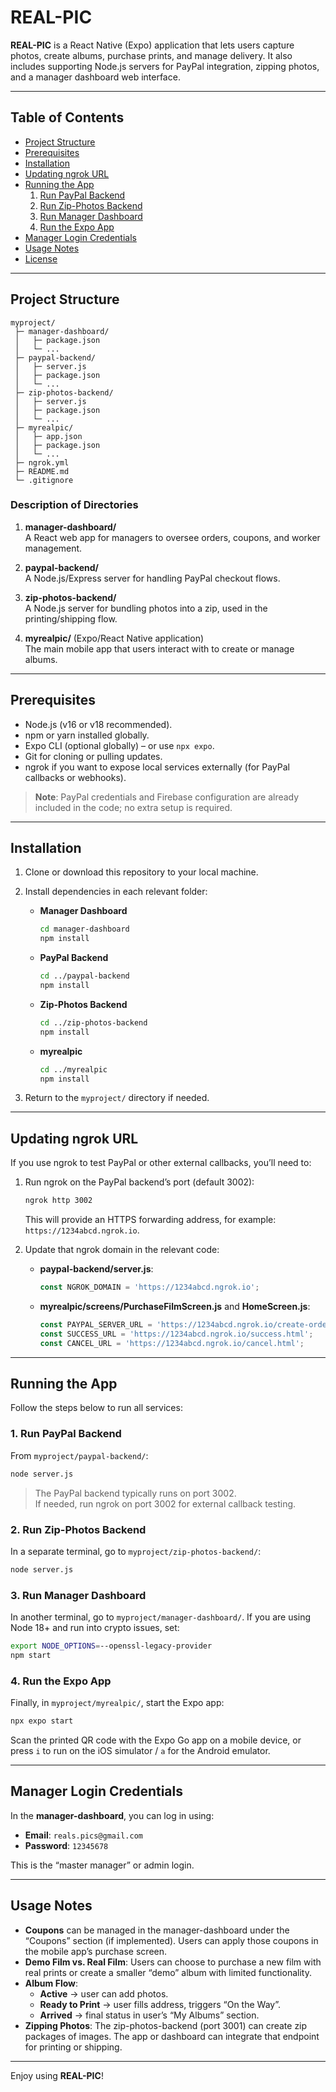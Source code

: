 
# REAL-PIC

**REAL-PIC** is a React Native (Expo) application that lets users capture photos, create albums, purchase prints, and manage delivery. It also includes supporting Node.js servers for PayPal integration, zipping photos, and a manager dashboard web interface.

---

## Table of Contents

- [Project Structure](#project-structure)
- [Prerequisites](#prerequisites)
- [Installation](#installation)
- [Updating ngrok URL](#updating-ngrok-url)
- [Running the App](#running-the-app)
  1. [Run PayPal Backend](#1-run-paypal-backend)
  2. [Run Zip-Photos Backend](#2-run-zip-photos-backend)
  3. [Run Manager Dashboard](#3-run-manager-dashboard)
  4. [Run the Expo App](#4-run-the-expo-app)
- [Manager Login Credentials](#manager-login-credentials)
- [Usage Notes](#usage-notes)
- [License](#license)

---

## Project Structure

```plaintext
myproject/
 ├─ manager-dashboard/
 │   ├─ package.json
 │   └─ ...
 ├─ paypal-backend/
 │   ├─ server.js
 │   ├─ package.json
 │   └─ ...
 ├─ zip-photos-backend/
 │   ├─ server.js
 │   ├─ package.json
 │   └─ ...
 ├─ myrealpic/
 │   ├─ app.json
 │   ├─ package.json
 │   └─ ...
 ├─ ngrok.yml
 ├─ README.md
 └─ .gitignore
```

### Description of Directories

1. **manager-dashboard/**  
   A React web app for managers to oversee orders, coupons, and worker management.

2. **paypal-backend/**  
   A Node.js/Express server for handling PayPal checkout flows.

3. **zip-photos-backend/**  
   A Node.js server for bundling photos into a zip, used in the printing/shipping flow.

4. **myrealpic/** (Expo/React Native application)  
   The main mobile app that users interact with to create or manage albums.

---

## Prerequisites

- Node.js (v16 or v18 recommended).
- npm or yarn installed globally.
- Expo CLI (optional globally) – or use `npx expo`.
- Git for cloning or pulling updates.
- ngrok if you want to expose local services externally (for PayPal callbacks or webhooks).

> **Note**: PayPal credentials and Firebase configuration are already included in the code; no extra setup is required.

---

## Installation

1. Clone or download this repository to your local machine.
2. Install dependencies in each relevant folder:

   - **Manager Dashboard**
     ```bash
     cd manager-dashboard
     npm install
     ```

   - **PayPal Backend**
     ```bash
     cd ../paypal-backend
     npm install
     ```

   - **Zip-Photos Backend**
     ```bash
     cd ../zip-photos-backend
     npm install
     ```

   - **myrealpic**
     ```bash
     cd ../myrealpic
     npm install
     ```

3. Return to the `myproject/` directory if needed.

---

## Updating ngrok URL

If you use ngrok to test PayPal or other external callbacks, you’ll need to:

1. Run ngrok on the PayPal backend’s port (default 3002):

   ```bash
   ngrok http 3002
   ```

   This will provide an HTTPS forwarding address, for example: `https://1234abcd.ngrok.io`.

2. Update that ngrok domain in the relevant code:

   - **paypal-backend/server.js**:
     ```javascript
     const NGROK_DOMAIN = 'https://1234abcd.ngrok.io';
     ```

   - **myrealpic/screens/PurchaseFilmScreen.js** and **HomeScreen.js**:
     ```javascript
     const PAYPAL_SERVER_URL = 'https://1234abcd.ngrok.io/create-order';
     const SUCCESS_URL = 'https://1234abcd.ngrok.io/success.html';
     const CANCEL_URL = 'https://1234abcd.ngrok.io/cancel.html';
     ```

---

## Running the App

Follow the steps below to run all services:

### 1. Run PayPal Backend

From `myproject/paypal-backend/`:

```bash
node server.js
```

> The PayPal backend typically runs on port 3002.  
> If needed, run ngrok on port 3002 for external callback testing.

### 2. Run Zip-Photos Backend

In a separate terminal, go to `myproject/zip-photos-backend/`:

```bash
node server.js
```

### 3. Run Manager Dashboard

In another terminal, go to `myproject/manager-dashboard/`. If you are using Node 18+ and run into crypto issues, set:

```bash
export NODE_OPTIONS=--openssl-legacy-provider
npm start
```

### 4. Run the Expo App

Finally, in `myproject/myrealpic/`, start the Expo app:

```bash
npx expo start
```

Scan the printed QR code with the Expo Go app on a mobile device, or press `i` to run on the iOS simulator / `a` for the Android emulator.

---

## Manager Login Credentials

In the **manager-dashboard**, you can log in using:

- **Email**: `reals.pics@gmail.com`
- **Password**: `12345678`

This is the “master manager” or admin login.

---

## Usage Notes

- **Coupons** can be managed in the manager-dashboard under the “Coupons” section (if implemented). Users can apply those coupons in the mobile app’s purchase screen.
- **Demo Film vs. Real Film**: Users can choose to purchase a new film with real prints or create a smaller “demo” album with limited functionality.
- **Album Flow**:
  - **Active** → user can add photos.
  - **Ready to Print** → user fills address, triggers “On the Way”.
  - **Arrived** → final status in user’s “My Albums” section.
- **Zipping Photos**: The zip-photos-backend (port 3001) can create zip packages of images. The app or dashboard can integrate that endpoint for printing or shipping.

---

Enjoy using **REAL-PIC**!
